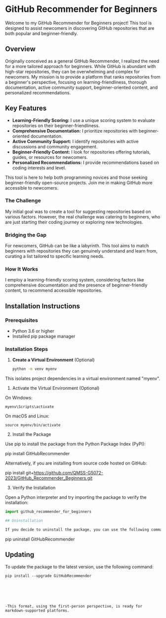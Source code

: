 

# GitHub Recommender for Beginners

Welcome to my GitHub Recommender for Beginners project! This tool is designed to assist newcomers in discovering GitHub repositories that are both popular and beginner-friendly.

## Overview

Originally conceived as a general GitHub Recommender, I realized the need for a more tailored approach for beginners. While GitHub is abundant with high-star repositories, they can be overwhelming and complex for newcomers. My mission is to provide a platform that ranks repositories from a beginner's perspective, focusing on learning-friendliness, thorough documentation, active community support, beginner-oriented content, and personalized recommendations.

## Key Features

- **Learning-Friendly Scoring:** I use a unique scoring system to evaluate repositories on their beginner-friendliness.
- **Comprehensive Documentation:** I prioritize repositories with beginner-oriented documentation.
- **Active Community Support:** I identify repositories with active discussions and community engagement.
- **Beginner-Friendly Content:** I look for repositories offering tutorials, guides, or resources for newcomers.
- **Personalized Recommendations:** I provide recommendations based on coding interests and level.

This tool is here to help both programming novices and those seeking beginner-friendly open-source projects. Join me in making GitHub more accessible to newcomers.

### The Challenge

My initial goal was to create a tool for suggesting repositories based on various factors. However, the real challenge was catering to beginners, who are just starting their coding journey or exploring new technologies.

### Bridging the Gap

For newcomers, GitHub can be like a labyrinth. This tool aims to match beginners with repositories they can genuinely understand and learn from, curating a list tailored to specific learning needs.

### How It Works

I employ a learning-friendly scoring system, considering factors like comprehensive documentation and the presence of beginner-friendly content, to recommend accessible repositories.

## Installation Instructions

### Prerequisites

- Python 3.6 or higher
- Installed pip package manager

### Installation Steps

1. **Create a Virtual Environment** (Optional)

   ```bash
   python -m venv myenv

This isolates project dependencies in a virtual environment named "myenv".

 1. Activate the Virtual Environment (Optional)
 
 On Windows:

  ```
  myenv\Scripts\activate
  ```

 On macOS and Linux:

  ```
  source myenv/bin/activate
  ```
  2. Install the Package

  Use pip to install the package from the Python Package Index (PyPI):

  pip install GitHubRecommender


  Alternatively, if you are installing from source code hosted on GitHub:

  pip install git+https://github.com/QMSS-G5072-2023/GitHub_Recommender_Beginners.git


  3. Verify the Installation

  Open a Python interpreter and try importing the package to verify the installation:

  ```python
  import github_recommender_for_beginners

## Uninstallation

If you decide to uninstall the package, you can use the following command:
  ```
pip uninstall GitHubRecommender


## Updating
To update the package to the latest version, use the following command:
```
pip install --upgrade GitHubRecommender






-This format, using the first-person perspective, is ready for markdown-supported platforms.

